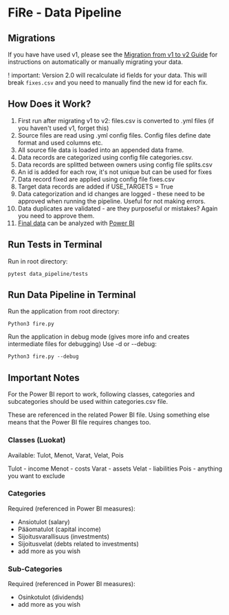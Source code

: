 # FiRe - Data Pipeline

## Migrations

If you have have used v1, please see the [Migration from v1 to v2 Guide](data_pipeline/src/data_processing/migration_scripts/readme.md) for instructions on automatically or manually migrating your data.

! important: Version 2.0 will recalculate id fields for your data. This will break `fixes.csv` and you need to manually find the new id for each fix.

## How Does it Work?

1. First run after migrating v1 to v2: files.csv is converted to .yml files (if you haven't used v1, forget this)
2. Source files are read using .yml config files. Config files define date format and used columns etc.
3. All source file data is loaded into an appended data frame.
4. Data records are categorized using config file categories.csv.
5. Data records are splitted between owners using config file splits.csv
6. An id is added for each row, it's not unique but can be used for fixes
7. Data record fixed are applied using config file fixes.csv
8. Target data records are added if USE_TARGETS = True
9. Data categorization and id changes are logged - these need to be approved when running the pipeline. Useful for not making errors.
10. Data duplicates are validated - are they purposeful or mistakes? Again you need to approve them.
11. [Final data](data/final/final_data.csv) can be analyzed with [Power BI](../x_stuff/pbi)

## Run Tests in Terminal

Run in root directory:

```shell
pytest data_pipeline/tests
```

## Run Data Pipeline in Terminal

Run the application from root directory:

```shell
Python3 fire.py
```

Run the application in debug mode (gives more info and creates intermediate files for debugging)
Use -d or --debug:

```shell
Python3 fire.py --debug
```

## Important Notes

For the Power BI report to work, following classes, categories and subcategories should be used within categories.csv file.

These are referenced in the related Power BI file. Using something else means that the Power BI file requires changes too.

### Classes (Luokat)

Available: Tulot, Menot, Varat, Velat, Pois

Tulot - income
Menot - costs
Varat - assets
Velat - liabilities
Pois - anything you want to exclude

### Categories

Required (referenced in Power BI measures):

- Ansiotulot (salary)
- Pääomatulot (capital income)
- Sijoitusvarallisuus (investments)
- Sijoitusvelat (debts related to investments)
- add more as you wish

### Sub-Categories

Required (referenced in Power BI measures):

- Osinkotulot (dividends)
- add more as you wish
